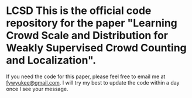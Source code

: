 # LCSD This is the official code repository for the paper "Learning Crowd Scale and Distribution for Weakly Supervised Crowd Counting and Localization".
If you need the code for this paper, please feel free to email me at fywyukee@gmail.com. I will try my best to update the code within a day once I see your message.
